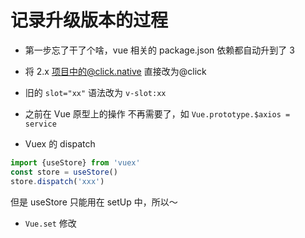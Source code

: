 # 记录升级版本的过程

- 第一步忘了干了个啥，vue 相关的 package.json 依赖都自动升到了 3

- 将 2.x 项目中的@click.native 直接改为@click

- 旧的 `slot="xx"` 语法改为 `v-slot:xx`

- 之前在 Vue 原型上的操作 不再需要了，如 `Vue.prototype.$axios = service`

- Vuex 的 dispatch

```js
import {useStore} from 'vuex'
const store = useStore()
store.dispatch('xxx')
```

但是 useStore 只能用在 setUp 中，所以～

- `Vue.set` 修改
